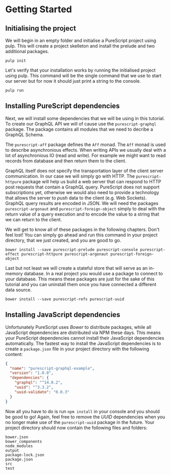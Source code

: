 # Getting Started

## Initialising the project

We will begin in an empty folder and initialise a PureScript project using pulp. This will create a project skelleton and install the prelude and two additional packages.

```
pulp init
```

Let's verify that your installation works by running the initialised project using pulp. This command will be the single command that we use to start our server but for now it should just print a string to the console.

```
pulp run
```

## Installing PureScript dependencies

Next, we will install some dependencies that we will be using in this tutorial. To create our GraphQL API we will of cause use the `purescript-graphql` package. The package contains all modules that we need to decribe a GraphQL Schema.

The `purescript-aff` package defines the `Aff` monad. The `Aff` monad is used to describe asynchronious effects. When writing APIs we usually deal with a lot of asynchronious IO (read and write). For example we might want to read records from database and then return them to the client.

GraphQL itself does not specify the transportation layer of the client server communication. In our case we will simply go with HTTP. The `purescript-httpure` package will help us build a web server that can respond to HTTP post requests that contain a GraphQL query. PureScript does not support subscriptions yet, otherwise we would also need to provide a technology that allows the server to _push_ data to the client (e.g. Web Sockets). GraphQL query results are encoded in JSON. We will need the packages `purescript-argonaut` and `purescript-foreign-object` simply to deal with the return value of a query execution and to encode the value to a string that we can return to the client.

We will get to know all of these packages in the following chapters. Don't feel lost! You can simply go ahead and run this command in your project directory, that we just created, and you are good to go.

```
bower install --save purescript-prelude purescript-console purescript-effect purescript-httpure purescript-argonaut purescript-foreign-object
```

Last but not least we will create a stateful store that will serve as an in-memory database. In a real project you would use a package to connect to your database. This means these packages are just for the sake of this tutorial and you can uninstall them once you have connected a different data source.

```
bower install --save purescript-refs purescript-uuid
```

## Installing JavaScript dependencies

Unfortunately PureScript uses _Bower_ to distribute packages, while all JavaScript dependencies are distributed via NPM these days. This means your PureScript dependencies cannot install their JavaScript dependencies automatically. The fastest way to install the JavaScript dependencies is to create a `package.json` file in your project directory with the following content:

```json
{
  "name": "purescript-graphql-example",
  "version": "1.0.0",
  "dependencies": {
    "graphql": "^14.0.2",
    "uuid": "^3.3.2",
    "uuid-validate": "0.0.3"
  }
}
```

Now all you have to do is run `npm install` in your console and you should be good to go! Again, feel free to remove the _UUID_ dependencies when you no longer make use of the `purescript-uuid` package in the future. Your project directory should now contain the following files and folders:

```
bower.json
bower_components
node_modules
output
package-lock.json
package.json
src
test
```
